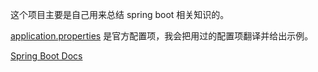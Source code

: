这个项目主要是自己用来总结 spring boot 相关知识的。

[application.properties](application.properties.md) 是官方配置项，我会把用过的配置项翻译并给出示例。

[Spring Boot Docs](http://docs.spring.io/spring-boot/docs/current/reference/html/index.html)
